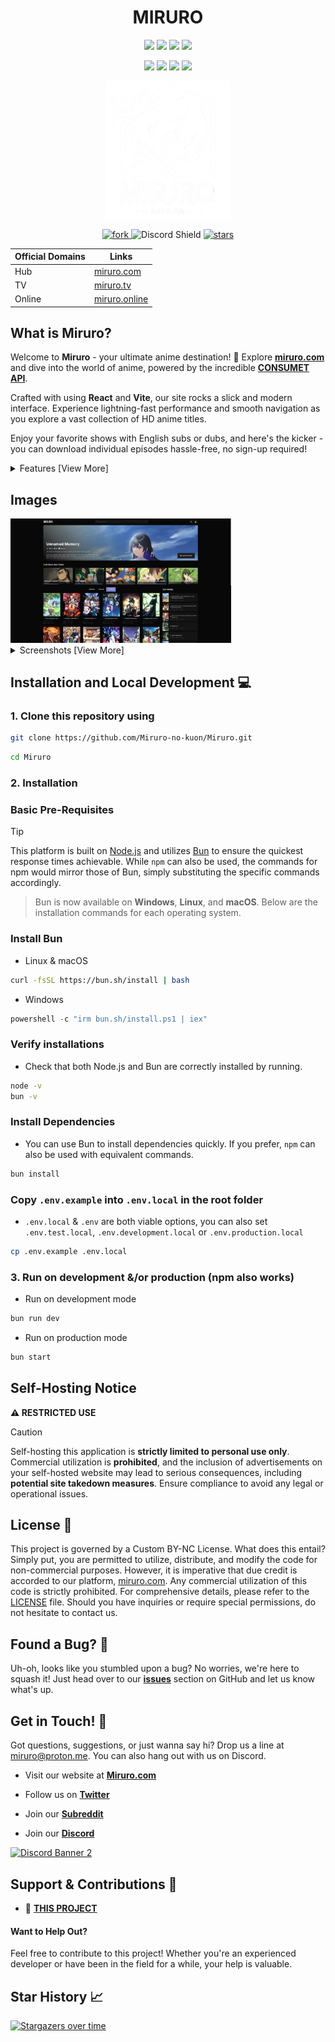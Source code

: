 <h1 align="center">
MIRURO
</h1>

<p align="center">
  <a href="#"><img src="https://img.shields.io/badge/typescript-%23007acc.svg?style=for-the-badge&logo=typescript&logoColor=%23ffffff"/></a>
  <a href="#"><img src="https://img.shields.io/badge/react-%2320232a.svg?style=for-the-badge&logo=react&logoColor=%2361DAFB"/></a>
  <a href="#"><img src="https://img.shields.io/badge/vite-%239269fe.svg?style=for-the-badge&logo=vite&logoColor=yellow&border"/></a>
  <a href="#"><img src="https://img.shields.io/badge/styled--components-742b66.svg?style=for-the-badge&logo=styled-components&logoColor=#e682d5"/></a>
</p>

<p align="center">
  <a href="#"><img src="https://img.shields.io/badge/Node.js-339933.svg?style=for-the-badge&logo=node.js&logoColor=white"/></a>
  <a href="#"><img src="https://img.shields.io/badge/Bun.js-febbd0.svg?style=for-the-badge&logo=bun&logoColor=f9f1e1"/></a>
  <a href="#"><img src="https://img.shields.io/badge/vercel-%23000000.svg?style=for-the-badge&logo=vercel&logoColor=white"/></a>
  <a href="#"><img src="https://img.shields.io/badge/cloudflare-white.svg?style=for-the-badge&logo=cloudflare&logoColor=orange"/></a>
</p>

<p align="center">
  <a href="https://www.miruro.com" target="_blank">
    <img src="https://raw.githubusercontent.com/Miruro-no-kuon/Miruro/main/src/assets/miruro-transparent-white.png" alt="Logo" width="200"/>
  </a>
</p>

<p align="center">
  <a href="https://github.com/Miruro-no-Kuon/Miruro/fork">
    <img src="https://img.shields.io/github/forks/Miruro-no-Kuon/Miruro?style=social" alt="fork"/>
  </a>
  <img src="https://discordapp.com/api/guilds/1199699127190167643/widget.png?style=shield" alt="Discord Shield"/>
  <a href="https://github.com/Miruro-no-Kuon/Miruro">
    <img src="https://img.shields.io/github/stars/Miruro-no-Kuon/Miruro?style=social" alt="stars"/>
  </a>
</p>

<div align="center" >

| Official Domains | Links                                      |
| ---------------- | ------------------------------------------ |
| Hub              | [miruro.com](https://www.miruro.com)       |
| TV               | [miruro.tv](https://www.miruro.tv)         |
| Online           | [miruro.online](https://www.miruro.online) |

</div>

## What is Miruro?

Welcome to **Miruro** - your ultimate anime destination! 🤯 Explore **[miruro.com](https://www.miruro.com)** and dive into the world of anime, powered by the incredible **[CONSUMET API](https://github.com/consumet)**.

Crafted with using **React** and **Vite**, our site rocks a slick and modern interface. Experience lightning-fast performance and smooth navigation as you explore a vast collection of HD anime titles.

Enjoy your favorite shows with English subs or dubs, and here's the kicker - you can download individual episodes hassle-free, no sign-up required!

<!-- ## Features 🪴 -->

<details>
<summary>Features [View More]</summary>

### General

- Dub Anime support
- User-friendly interface
- Mobile responsive
- Anilist login integration
- Fast page load
- Light/Dark theme
- Continue watching section

### Watch Page

- **Player**
  - Autoplay next episode
  - Skip op/ed button
  - Theater mode

### Coming Soon

- Comment section
- Join the Discord to see the full Roadmap!

</details>

## Images

<div style="text-align: left;">
  <img src="https://raw.githubusercontent.com/Miruro-no-kuon/.github/main/profile/home-page.webp" alt="Home Page" style="max-width: 70%;" >
  <details>
  <summary>Screenshots [View More]</summary>
  <br>
  <img src="https://raw.githubusercontent.com/Miruro-no-kuon/.github/main/profile/splash-page.webp" alt="Splash Page" style="max-width: 70%;">
  <img src="https://raw.githubusercontent.com/Miruro-no-kuon/.github/main/profile/watch-page.webp" alt="Watch Page" style="max-width: 70%;">
  <img src="https://raw.githubusercontent.com/Miruro-no-kuon/.github/main/profile/footer.webp" alt="Footer" style="max-width: 70%;">
  </details>
</div>

## Installation and Local Development 💻

### 1. Clone this repository using

```bash
git clone https://github.com/Miruro-no-kuon/Miruro.git
```

```bash
cd Miruro
```

### 2. Installation

### Basic Pre-Requisites

> [!TIP]
> This platform is built on [Node.js](https://nodejs.org/) and utilizes [Bun](https://bun.sh/) to ensure the quickest response times achievable. While `npm` can also be used, the commands for npm would mirror those of Bun, simply substituting the specific commands accordingly.

> Bun is now available on **Windows**, **Linux**, and **macOS**. Below are the installation commands for each operating system.

### Install Bun

- Linux & macOS

```bash
curl -fsSL https://bun.sh/install | bash
```

- Windows

```powershell
powershell -c "irm bun.sh/install.ps1 | iex"
```

### Verify installations

- Check that both Node.js and Bun are correctly installed by running.

```bash
node -v
bun -v
```

### Install Dependencies

- You can use Bun to install dependencies quickly. If you prefer, `npm` can also be used with equivalent commands.

```bash
bun install
```

### Copy `.env.example` into `.env.local` in the root folder

- `.env.local` & `.env` are both viable options, you can also set
  `.env.test.local`,
  `.env.development.local` or
  `.env.production.local`

```bash
cp .env.example .env.local
```

### 3. Run on development &/or production (npm also works)

- Run on development mode

```bash
bun run dev
```

- Run on production mode

```bash
bun start
```

## Self-Hosting Notice

**⚠️ RESTRICTED USE**

> [!CAUTION]
> Self-hosting this application is **strictly limited to personal use only**. Commercial utilization is **prohibited**, and the inclusion of advertisements on your self-hosted website may lead to serious consequences, including **potential site takedown measures**. Ensure compliance to avoid any legal or operational issues.

## License 📝

This project is governed by a Custom BY-NC License. What does this entail? Simply put, you are permitted to utilize, distribute, and modify the code for non-commercial purposes. However, it is imperative that due credit is accorded to our platform, [miruro.com](https://www.miruro.com). Any commercial utilization of this code is strictly prohibited. For comprehensive details, please refer to the [LICENSE](LICENSE) file. Should you have inquiries or require special permissions, do not hesitate to contact us.

## Found a Bug? 🐞

Uh-oh, looks like you stumbled upon a bug? No worries, we're here to squash it! Just head over to our [**issues**](https://github.com/Miruro-no-kuon/Miruro-no-Kuon/issues) section on GitHub and let us know what's up.

## Get in Touch! 📧

Got questions, suggestions, or just wanna say hi? Drop us a line at <miruro@proton.me>. You can also hang out with us on Discord.

- Visit our website at **[Miruro.com](https://www.miruro.com)**

- Follow us on **[Twitter](https://twitter.com/miruro_official)**

- Join our **[Subreddit](https://www.reddit.com/r/miruro)**

- Join our **[Discord](https://discord.gg/miruro)**

[![Discord Banner 2](https://discordapp.com/api/guilds/1199699127190167643/widget.png?style=banner2)](https://discord.com/invite/miruro)

## Support & Contributions 🤲

- 🌟 [**THIS PROJECT**](https://github.com/Miruro-no-kuon/Miruro)

#### Want to Help Out?

Feel free to contribute to this project! Whether you're an experienced developer or have been in the field for a while, your help is valuable.

## Star History 📈

[![Stargazers over time](https://starchart.cc/Miruro-no-kuon/Miruro.svg?variant=adaptive)](https://starchart.cc/Miruro-no-kuon/Miruro)
